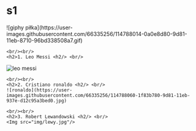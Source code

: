 # s1
<!DOCTYPE HTML>
<html lang="pl">
<head>
	<meta charset="uft-8"/>
	<title>Najlepsi piłkarze</title>
	<meta name="description" content="ciekawostki na temat piłki nożnej"/>
	<meta name="keywords" content="pomoc dla fanów piłki noznej"/>
	<meta http-equiv="X-UA-Compatible" content="IE=edge,opera=1"/>

</head>

<body>
	![giphy piłka](https://user-images.githubusercontent.com/66335256/114788014-0a0e8d80-9d81-11eb-8710-96bd338508a7.gif)

	<br/><br/>
	<h2>1. Leo Messi <h2/> <br/>

![leo messi](https://user-images.githubusercontent.com/66335256/114787919-d59ad180-9d80-11eb-8ef7-441f04cd6569.jpg)



	
	<br/><br/>
	<h2>2. Cristiano ronaldo <h2/> <br/>
	![ronaldo](https://user-images.githubusercontent.com/66335256/114788060-1f83b780-9d81-11eb-937e-d12c95a3bed0.jpg)

	<br/><br/>
	<h2>3. Robert Lewandowski <h2/> <br/>
	<Img src="img/lewy.jpg"/>
</body>  
</html>


